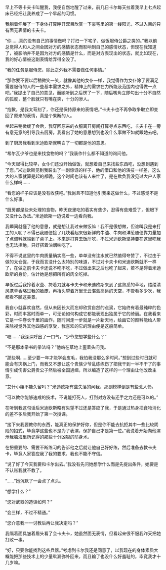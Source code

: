 早上不等卡夫卡叫醒我，我便自然地醒了过来，前几日卡尔每天拉着我早上七点起床已经把让我养成了一个早起的习惯。

我躺着伸展了一下身体打算睁开双目欣赏一下豪宅里的第一缕阳光，不过入目的只有面无表情的卡夫卡。

“你……真的没有自己的事情做吗？打扫一下宅子、做饭服侍公爵之类的。”我以前总觉得人和人之间会因对方的感情状态而影响到自己的感情状态，但现在我知道了，被影响并不是因为对方的感情是什么，而是对方表现出的状态，就比如现在，我的好心情被这副表情给弄得全没了。

“我的任务是服侍您，除此之外我不需要做任何事情。”

“那你要不要以后稍微笑一笑，就像其他的女仆一样，我觉得作为女仆除了要满足需要服侍的人的一些基本需求之外，精神上的需求在力所能及范围内也得做一点吧。”我提出了自己的意见，而她听到之后愣了一下，随后嘴角立即勾出十分不自然的弧度，整个脸就只有嘴在笑，十分的渗人。

“抱歉，是我太苛刻了，你还是保持原来的表情吧。”卡夫卡也不再争取争取立即变回了原来的表情，真是个果断的人。

坐起来稍微缓了会后，我穿回原来的衣服离开房间打算寻点东西吃，卡夫卡在一旁有意无意的引导我去厨房，我看出了她的意思想到也没什么事做不如就跟她去吧。

到了厨房我看到米迪欧斯就明白了一切都是他的意思。

“希尔瓦少爷也是来找食物的吗？”我装作什么都不知道的询问他。

“今天起得比较早，女仆们还没开始做饭，就想着自己来找些东西吃，没想到遇到了您。”米迪欧斯见到我装出了一副惊讶的样子，他的借口和他的演技一样差，这么大的人家就算是起的都晚，这个时间也该有人来忙了，是在欺负我没见过大户人家什么样吗……

“看您的样子应该是没有收获吧。”我尚且不知道他引我来这做什么，不过感觉不是什么好事。

“厨房都是些未处理的食物，昨天夜里吃的着实有些少，忍得有些难受了，但眼下又没什么办法。”米迪欧斯一边说着一边看向我。

我瞬间就懂了他的意思，就是想让我过来做饭嘛！我不是很想做，但谁叫我是来打工的人呢？不得已我随便捡了几块看起来很新鲜的牛油、牛肉和洋葱随便靠力量加了点调料就端到了桌子上。本来是打算去饭厅吃，不过米迪欧斯坚持要在这里吃我也无法拒绝，只好搭着油烟味吃了。

不得不说这里的牛肉质量确实高一些，单单没有注水就已然值得夸赞了，不过由于做的太仓促，于我而言没什么太特别的味道，不过对卡夫卡和米迪欧斯就不一样了，在做之前卡夫卡还说不吃不吃，不过做出来之后也吃了起来，若不是碍着米迪欧斯的身份，估计她是想把所有的肉全吃掉。

早饭过后我拎着水壶、挎着刀就与卡夫卡和米迪欧斯来到了这熟悉的草地，缕缕清风携草香略过我的脸庞，再抬头望着万里无云湛蓝高远的天空，不管看多少次，我都看不腻这美景。

我自小就喜欢自然，但从未因长大而忘却欣赏自然的点滴，它始终有着最纯粹的色彩，时而丰富时而单一，可无论如何构成它都能表现出独属于它的绮丽。在我看来它是一件卷长千里的画作，随时间走一步就是一片新天地，绘画它的颜料能给人带来除视觉外其他四感的享受，我喜欢的它的理由便是这般简单。

“嗯……”我深深呼出了一口气，“少爷您想学些什么？”

“不是那本拳书的拳法吗？”他站在草地上歪着头问我。

“那些啊……至少要一年才能学会皮毛，我怕我没那么多时间。”想到过些时日就可能会有灾祸上门，而我又不想让这个贵族少爷乱练练伤了把我干到一半不干了的事情引成伤害公爵贵公子然后被全国通缉，所以编造了这样的一个理由让他改改主意。

“艾什小姐不能久留吗？”米迪欧斯有些失落的问我，那副模样倒是有些惹人怜。

“可以教你能够速成的技术，不说能打死人，打到对方没有还手之力还是可以的。”

在听到我这句话后米迪欧斯略有失望不过还是答应了我，于是通过热身把食物消化的差不多后我开始了第一次授课。

“接下来我要教你的东西，能真正的保护好你，但是你不能去抗拒其中一些比较阴险的招式，毕竟学这些也不是为了表演，保护自己才是第一位。”我说着开始向他演示我脑海里所记得的那些十分凶狠的防身术。

在把重要的、需要不断练习的告诉他之后就让他自己好好练，然后准备去教卡夫卡，毕竟人家答应我了我的要求，我也不能不守信。

“说了好了今天我要和卡尔出去。”我没有先问她想学什么而是先提出条件，她要是不认账我就不教了。

“……”她沉默了一会点了点头。

“想学什么？”

“您对武器的造诣如何？”

“会三样，不过不精通。”

“您介意我一一讨教后再让我决定吗？”

我隔着面具皱着眉头看了会卡夫卡，她虽然面无表情，但看起来很不服我昨天把她打败一事。

“好，只要你能找到这些兵器。”考虑到卡尔我还是同意了，以我现在的身体素质大概能把那些技术上的少量纰漏弥补回来，而且输了也没什么好羞耻的，毕竟我才十几岁嘛。

